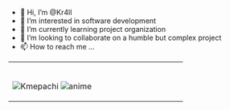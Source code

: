 


- 👋 Hi, I’m @Kr4ll
- 👀 I’m interested in software development 
- 🌱 I’m currently learning project organization
- 💞️ I’m looking to collaborate on a humble but complex project
- 📫 How to reach me ...

<!---
Kr4ll/Kr4ll is a ✨ special ✨ repository because its `README.md` (this file) appears on your GitHub profile.
You can click the Preview link to take a look at your changes.
--->
<table width = "100%">
  <tr width="100%">
    <td width="50%">
  <br>


![Kmepachi](https://github.com/Kr4ll/C-Operative-System/blob/main/gifs/zaraki-kenpachi.gif)
![anime](https://github.com/Kr4ll/C-Operative-System/blob/main/gifs/onizuka.gif)

